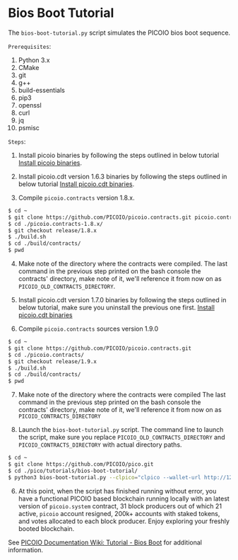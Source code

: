 # Bios Boot Tutorial

The `bios-boot-tutorial.py` script simulates the PICOIO bios boot sequence.

``Prerequisites``:

1. Python 3.x
2. CMake
3. git
4. g++
5. build-essentials
6. pip3
7. openssl
8. curl
9. jq
10. psmisc


``Steps``:

1. Install picoio binaries by following the steps outlined in below tutorial
[Install picoio binaries](https://github.com/PICOIO/pico/tree/release/2.0.x#mac-os-x-brew-install).

2. Install picoio.cdt version 1.6.3 binaries by following the steps outlined in below tutorial
[Install picoio.cdt binaries](https://github.com/PICOIO/picoio.cdt/tree/release/1.6.x#binary-releases).

3. Compile `picoio.contracts` version 1.8.x.

```bash
$ cd ~
$ git clone https://github.com/PICOIO/picoio.contracts.git picoio.contracts-1.8.x
$ cd ./picoio.contracts-1.8.x/
$ git checkout release/1.8.x
$ ./build.sh
$ cd ./build/contracts/
$ pwd

```

4. Make note of the directory where the contracts were compiled. 
The last command in the previous step printed on the bash console the contracts' directory, make note of it, we'll reference it from now on as `PICOIO_OLD_CONTRACTS_DIRECTORY`.

5. Install picoio.cdt version 1.7.0 binaries by following the steps outlined in below tutorial, make sure you uninstall the previous one first.
[Install picoio.cdt binaries](https://github.com/PICOIO/picoio.cdt/tree/release/1.7.x#binary-releases)

6. Compile `picoio.contracts` sources version 1.9.0

```bash
$ cd ~
$ git clone https://github.com/PICOIO/picoio.contracts.git
$ cd ./picoio.contracts/
$ git checkout release/1.9.x
$ ./build.sh
$ cd ./build/contracts/
$ pwd

```

7. Make note of the directory where the contracts were compiled
The last command in the previous step printed on the bash console the contracts' directory, make note of it, we'll reference it from now on as `PICOIO_CONTRACTS_DIRECTORY`


8. Launch the `bios-boot-tutorial.py` script. 
The command line to launch the script, make sure you replace `PICOIO_OLD_CONTRACTS_DIRECTORY` and `PICOIO_CONTRACTS_DIRECTORY` with actual directory paths.

```bash
$ cd ~
$ git clone https://github.com/PICOIO/pico.git
$ cd ./pico/tutorials/bios-boot-tutorial/
$ python3 bios-boot-tutorial.py --clpico="clpico --wallet-url http://127.0.0.1:6666 " --nodpico=nodpico --kpicod=kpicod --contracts-dir="PICOIO_CONTRACTS_DIRECTORY" --old-contracts-dir="PICOIO_OLD_CONTRACTS_DIRECTORY" -w -a
```

6. At this point, when the script has finished running without error, you have a functional PICOIO based blockchain running locally with an latest version of `picoio.system` contract, 31 block producers out of which 21 active, `picoio` account resigned, 200k+ accounts with staked tokens, and votes allocated to each block producer. Enjoy exploring your freshly booted blockchain.

See [PICOIO Documentation Wiki: Tutorial - Bios Boot](https://github.com/PICOIO/pico/wiki/Tutorial-Bios-Boot-Sequence) for additional information.